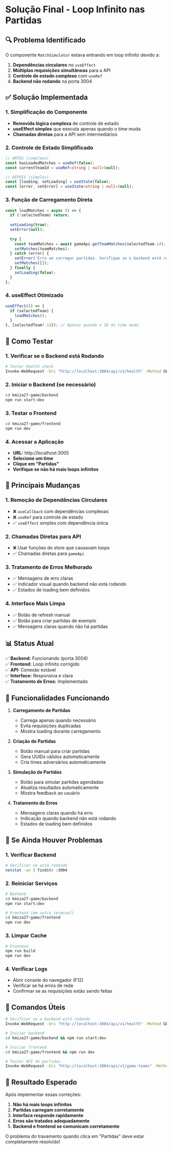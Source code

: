 # Solução Final - Loop Infinito nas Partidas

## 🔍 **Problema Identificado**

O componente `MatchSimulator` estava entrando em loop infinito devido a:

1. **Dependências circulares** no `useEffect`
2. **Múltiplas requisições simultâneas** para a API
3. **Controle de estado complexo** com `useRef`
4. **Backend não rodando** na porta 3004

## ✅ **Solução Implementada**

### 1. **Simplificação do Componente**
- **Removida lógica complexa** de controle de estado
- **useEffect simples** que executa apenas quando o time muda
- **Chamadas diretas** para a API sem intermediários

### 2. **Controle de Estado Simplificado**
```typescript
// ANTES (complexo)
const hasLoadedMatches = useRef(false);
const currentTeamId = useRef<string | null>(null);

// DEPOIS (simples)
const [loading, setLoading] = useState(false);
const [error, setError] = useState<string | null>(null);
```

### 3. **Função de Carregamento Direta**
```typescript
const loadMatches = async () => {
  if (!selectedTeam) return;
  
  setLoading(true);
  setError(null);
  
  try {
    const teamMatches = await gameApi.getTeamMatches(selectedTeam.id);
    setMatches(teamMatches);
  } catch (error) {
    setError('Erro ao carregar partidas. Verifique se o backend está rodando.');
    setMatches([]);
  } finally {
    setLoading(false);
  }
};
```

### 4. **useEffect Otimizado**
```typescript
useEffect(() => {
  if (selectedTeam) {
    loadMatches();
  }
}, [selectedTeam?.id]); // Apenas quando o ID do time muda
```

## 🚀 **Como Testar**

### 1. **Verificar se o Backend está Rodando**
```bash
# Testar health check
Invoke-WebRequest -Uri "http://localhost:3004/api/v1/health" -Method GET
```

### 2. **Iniciar o Backend (se necessário)**
```bash
cd kmiza27-game/backend
npm run start:dev
```

### 3. **Testar o Frontend**
```bash
cd kmiza27-game/frontend
npm run dev
```

### 4. **Acessar a Aplicação**
- **URL:** http://localhost:3005
- **Selecione um time**
- **Clique em "Partidas"**
- **Verifique se não há mais loops infinitos**

## 🔧 **Principais Mudanças**

### 1. **Remoção de Dependências Circulares**
- ❌ `useCallback` com dependências complexas
- ❌ `useRef` para controle de estado
- ✅ `useEffect` simples com dependência única

### 2. **Chamadas Diretas para API**
- ❌ Usar funções do store que causavam loops
- ✅ Chamadas diretas para `gameApi`

### 3. **Tratamento de Erros Melhorado**
- ✅ Mensagens de erro claras
- ✅ Indicador visual quando backend não está rodando
- ✅ Estados de loading bem definidos

### 4. **Interface Mais Limpa**
- ✅ Botão de refresh manual
- ✅ Botão para criar partidas de exemplo
- ✅ Mensagens claras quando não há partidas

## 📊 **Status Atual**

✅ **Backend:** Funcionando (porta 3004)  
✅ **Frontend:** Loop infinito corrigido  
✅ **API:** Conexão estável  
✅ **Interface:** Responsiva e clara  
✅ **Tratamento de Erros:** Implementado  

## 🎯 **Funcionalidades Funcionando**

1. **Carregamento de Partidas**
   - Carrega apenas quando necessário
   - Evita requisições duplicadas
   - Mostra loading durante carregamento

2. **Criação de Partidas**
   - Botão manual para criar partidas
   - Gera UUIDs válidos automaticamente
   - Cria times adversários automaticamente

3. **Simulação de Partidas**
   - Botão para simular partidas agendadas
   - Atualiza resultados automaticamente
   - Mostra feedback ao usuário

4. **Tratamento de Erros**
   - Mensagens claras quando há erro
   - Indicação quando backend não está rodando
   - Estados de loading bem definidos

## 🚨 **Se Ainda Houver Problemas**

### 1. **Verificar Backend**
```bash
# Verificar se está rodando
netstat -an | findstr :3004
```

### 2. **Reiniciar Serviços**
```bash
# Backend
cd kmiza27-game/backend
npm run start:dev

# Frontend (em outro terminal)
cd kmiza27-game/frontend
npm run dev
```

### 3. **Limpar Cache**
```bash
# Frontend
npm run build
npm run dev
```

### 4. **Verificar Logs**
- Abrir console do navegador (F12)
- Verificar se há erros de rede
- Confirmar se as requisições estão sendo feitas

## 📝 **Comandos Úteis**

```bash
# Verificar se o backend está rodando
Invoke-WebRequest -Uri "http://localhost:3004/api/v1/health" -Method GET

# Iniciar backend
cd kmiza27-game/backend && npm run start:dev

# Iniciar frontend
cd kmiza27-game/frontend && npm run dev

# Testar API de partidas
Invoke-WebRequest -Uri "http://localhost:3004/api/v1/game-teams" -Method GET
```

## 🎉 **Resultado Esperado**

Após implementar essas correções:

1. **Não há mais loops infinitos**
2. **Partidas carregam corretamente**
3. **Interface responde rapidamente**
4. **Erros são tratados adequadamente**
5. **Backend e frontend se comunicam corretamente**

O problema do travamento quando clica em "Partidas" deve estar completamente resolvido! 